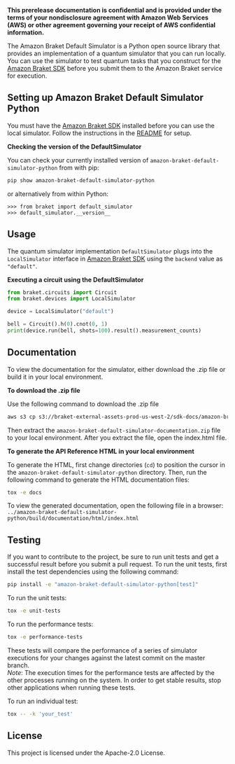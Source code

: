 **This prerelease documentation is confidential and is provided under the terms of your nondisclosure agreement with 
Amazon Web Services (AWS) or other agreement governing your receipt of AWS confidential information.**

The Amazon Braket Default Simulator is a Python open source library that provides an implementation of a quantum simulator 
that you can run locally. You can use the simulator to test quantum tasks that you construct for the [Amazon Braket SDK](https://github.com/aws/braket-python-sdk)
before you submit them to the Amazon Braket service for execution.

## Setting up Amazon Braket Default Simulator Python
You must have the [Amazon Braket SDK](https://github.com/aws/braket-python-sdk) installed before you can use the local simulator. 
Follow the instructions in the [README](https://github.com/aws/braket-python-sdk/blob/stable/latest/README.md) for setup.

**Checking the version of the DefaultSimulator**

You can check your currently installed version of `amazon-braket-default-simulator-python` from with pip:

```bash
pip show amazon-braket-default-simulator-python
```

or alternatively from within Python:

```
>>> from braket import default_simulator
>>> default_simulator.__version__
```

## Usage
The quantum simulator implementation `DefaultSimulator` plugs into the `LocalSimulator` interface in 
[Amazon Braket SDK](https://github.com/aws/braket-python-sdk) using the `backend` value as `"default"`. 

**Executing a circuit using the DefaultSimulator**
```python
from braket.circuits import Circuit
from braket.devices import LocalSimulator

device = LocalSimulator("default")

bell = Circuit().h(0).cnot(0, 1)
print(device.run(bell, shots=100).result().measurement_counts)
```

## Documentation

To view the documentation for the simulator, either download the .zip file or build it in your local environment.

**To download the .zip file**

Use the following command to download the .zip file
```bash
aws s3 cp s3://braket-external-assets-prod-us-west-2/sdk-docs/amazon-braket-default-simulator-documentation.zip amazon-braket-default-simulator-documentation.zip
```
Then extract the `amazon-braket-default-simulator-documentation.zip` file to your local environment. After you extract the file, open the index.html file.

**To generate the API Reference HTML in your local environment**

To generate the HTML, first change directories (`cd`) to position the cursor in the `amazon-braket-default-simulator-python` directory. Then, run the following command to generate the HTML documentation files:

```bash
tox -e docs
```

To view the generated documentation, open the following file in a browser:
`../amazon-braket-default-simulator-python/build/documentation/html/index.html`

## Testing

If you want to contribute to the project, be sure to run unit tests and get a successful result 
before you submit a pull request. To run the unit tests, first install the test dependencies using the following command:
```bash
pip install -e "amazon-braket-default-simulator-python[test]"
```

To run the unit tests:
```bash
tox -e unit-tests
```

To run the performance tests:
```bash
tox -e performance-tests
```
These tests will compare the performance of a series of simulator executions for your changes against the latest commit on the master branch.   
*Note*: The execution times for the performance tests are affected by the other processes running on the system.
In order to get stable results, stop other applications when running these tests.

To run an individual test:
```bash
tox -- -k 'your_test'
```


## License

This project is licensed under the Apache-2.0 License.


